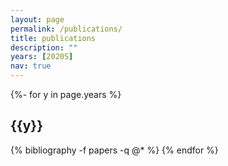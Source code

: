 ```yaml
---
layout: page
permalink: /publications/
title: publications
description: ""
years: [2020S]
nav: true
---
```

<!-- _pages/publications.md -->
<div class="publications">

{%- for y in page.years %}
  <h2 class="year">{{y}}</h2>
  {% bibliography -f papers -q @* %}
{% endfor %}

</div>
